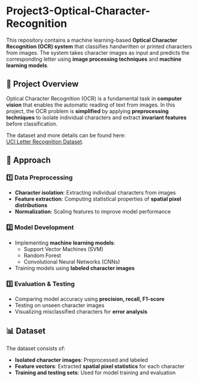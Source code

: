 # Project3-Optical-Character-Recognition
This repository contains a machine learning-based **Optical Character Recognition (OCR) system** that classifies handwritten or printed characters from images. The system takes character images as input and predicts the corresponding letter using **image processing techniques** and **machine learning models**.

## 📌 Project Overview

Optical Character Recognition (OCR) is a fundamental task in **computer vision** that enables the automatic reading of text from images. In this project, the OCR problem is **simplified** by applying **preprocessing techniques** to isolate individual characters and extract **invariant features** before classification.

The dataset and more details can be found here:  
[UCI Letter Recognition Dataset](https://archive.ics.uci.edu/ml/datasets/letter+recognition).

## 🚀 Approach

### 1️⃣ Data Preprocessing
- **Character isolation**: Extracting individual characters from images  
- **Feature extraction**: Computing statistical properties of **spatial pixel distributions**  
- **Normalization**: Scaling features to improve model performance  

### 2️⃣ Model Development
- Implementing **machine learning models**:
  - Support Vector Machines (SVM)
  - Random Forest
  - Convolutional Neural Networks (CNNs)  
- Training models using **labeled character images**  

### 3️⃣ Evaluation & Testing
- Comparing model accuracy using **precision, recall, F1-score**  
- Testing on unseen character images  
- Visualizing misclassified characters for **error analysis**  

## 📊 Dataset

The dataset consists of:
- **Isolated character images**: Preprocessed and labeled  
- **Feature vectors**: Extracted **spatial pixel statistics** for each character  
- **Training and testing sets**: Used for model training and evaluation 
